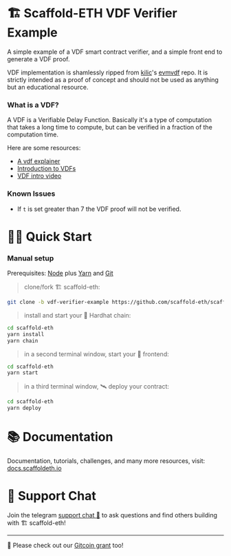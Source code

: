 # 🏗 Scaffold-ETH VDF Verifier Example

A simple example of a VDF smart contract verifier, and a simple front end to generate a VDF proof.

VDF implementation is shamlessly ripped from [kilic](https://github.com/kilic)'s [evmvdf](https://github.com/kilic/evmvdf) repo. It is strictly intended as a proof of concept and should not be used as anything but an educational resource.

### What is a VDF?

A VDF is a Verifiable Delay Function. Basically it's a type of computation that takes a long time to compute, but can be verified in a fraction of the computation time.

Here are some resources:
- [A vdf explainer](https://reading.supply/@whyrusleeping/a-vdf-explainer-5S6Ect)
- [Introduction to VDFs](https://adlrocha.substack.com/p/adlrocha-a-gentle-introduction-to)
- [VDF intro video](https://www.youtube.com/watch?v=3hg4GM7UQXA)

### Known Issues

- If `t` is set greater than 7 the VDF proof will not be verified.

# 🏄‍♂️ Quick Start

### Manual setup

Prerequisites: [Node](https://nodejs.org/en/download/) plus [Yarn](https://classic.yarnpkg.com/en/docs/install/) and [Git](https://git-scm.com/downloads)

> clone/fork 🏗 scaffold-eth:

```bash
git clone -b vdf-verifier-example https://github.com/scaffold-eth/scaffold-eth-examples.git
```

> install and start your 👷‍ Hardhat chain:

```bash
cd scaffold-eth
yarn install
yarn chain
```

> in a second terminal window, start your 📱 frontend:

```bash
cd scaffold-eth
yarn start
```

> in a third terminal window, 🛰 deploy your contract:

```bash
cd scaffold-eth
yarn deploy
```

# 📚 Documentation

Documentation, tutorials, challenges, and many more resources, visit: [docs.scaffoldeth.io](https://docs.scaffoldeth.io)


# 💬 Support Chat

Join the telegram [support chat 💬](https://t.me/joinchat/KByvmRe5wkR-8F_zz6AjpA) to ask questions and find others building with 🏗 scaffold-eth!

---

🙏 Please check out our [Gitcoin grant](https://gitcoin.co/grants/2851/scaffold-eth) too!
